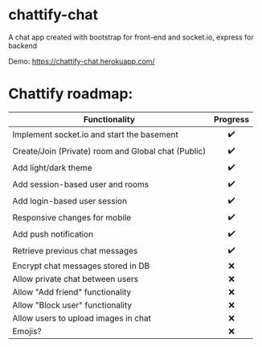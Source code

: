 # chattify-chat
A chat app created with bootstrap for front-end and socket.io, express for backend

Demo: https://chattify-chat.herokuapp.com/

# Chattify roadmap:

| Functionality | Progress |
| ------------- |:-------------:|
| Implement socket.io and start the basement | :heavy_check_mark: |
| Create/Join (Private) room and Global chat (Public) | :heavy_check_mark: |
| Add light/dark theme | :heavy_check_mark: |
| Add session-based user and rooms | :heavy_check_mark: |
| Add login-based user session | :heavy_check_mark: |
| Responsive changes for mobile | :heavy_check_mark: |
| Add push notification | :heavy_check_mark: |
| Retrieve previous chat messages | :heavy_check_mark: |
| Encrypt chat messages stored in DB | :x: |
| Allow private chat between users | :x: |
| Allow "Add friend" functionality | :x: |
| Allow "Block user" functionality | :x: |
| Allow users to upload images in chat | :x: |
| Emojis? | :x: |